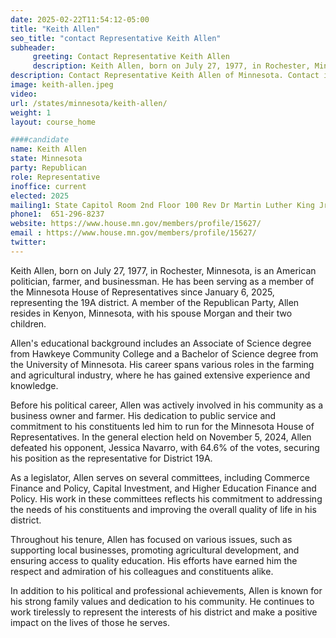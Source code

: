 ```yaml
---
date: 2025-02-22T11:54:12-05:00
title: "Keith Allen"
seo_title: "contact Representative Keith Allen"
subheader:
     greeting: Contact Representative Keith Allen
     description: Keith Allen, born on July 27, 1977, in Rochester, Minnesota, is an American politician, farmer, and businessman. He has been serving as a member of the Minnesota House of Representatives since January 6, 2025, representing the 19A district. A member of the Republican Party, Allen resides in Kenyon, Minnesota, with his spouse Morgan and their two children.
description: Contact Representative Keith Allen of Minnesota. Contact information for Keith Allen includes email address, phone number, and mailing address.
image: keith-allen.jpeg
video:
url: /states/minnesota/keith-allen/
weight: 1
layout: course_home

####candidate
name: Keith Allen
state: Minnesota
party: Republican
role: Representative
inoffice: current
elected: 2025
mailing1: State Capitol Room 2nd Floor 100 Rev Dr Martin Luther King Jr Blvd St. Paul, MN 55155-1298
phone1:  651-296-8237
website: https://www.house.mn.gov/members/profile/15627/
email : https://www.house.mn.gov/members/profile/15627/
twitter: 
---
```

Keith Allen, born on July 27, 1977, in Rochester, Minnesota, is an American politician, farmer, and businessman. He has been serving as a member of the Minnesota House of Representatives since January 6, 2025, representing the 19A district. A member of the Republican Party, Allen resides in Kenyon, Minnesota, with his spouse Morgan and their two children.

Allen's educational background includes an Associate of Science degree from Hawkeye Community College and a Bachelor of Science degree from the University of Minnesota. His career spans various roles in the farming and agricultural industry, where he has gained extensive experience and knowledge.

Before his political career, Allen was actively involved in his community as a business owner and farmer. His dedication to public service and commitment to his constituents led him to run for the Minnesota House of Representatives. In the general election held on November 5, 2024, Allen defeated his opponent, Jessica Navarro, with 64.6% of the votes, securing his position as the representative for District 19A.

As a legislator, Allen serves on several committees, including Commerce Finance and Policy, Capital Investment, and Higher Education Finance and Policy. His work in these committees reflects his commitment to addressing the needs of his constituents and improving the overall quality of life in his district.

Throughout his tenure, Allen has focused on various issues, such as supporting local businesses, promoting agricultural development, and ensuring access to quality education. His efforts have earned him the respect and admiration of his colleagues and constituents alike.

In addition to his political and professional achievements, Allen is known for his strong family values and dedication to his community. He continues to work tirelessly to represent the interests of his district and make a positive impact on the lives of those he serves.
